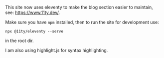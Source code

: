 This site now uses eleventy to make the blog section easier to maintain, see: https://www.11ty.dev/.

Make sure you have `npm` installed, then to run the site for development use:
```
npx @11ty/eleventy --serve
```
in the root dir.

I am also using highlight.js for syntax highlighting.